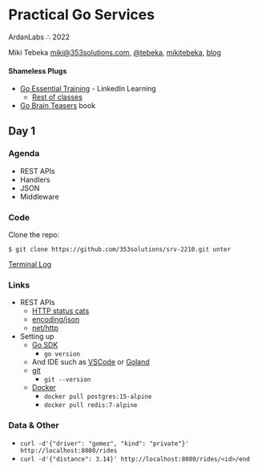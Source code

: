 # Practical Go Services
ArdanLabs ∴  2022 <br />

Miki Tebeka
<i class="far fa-envelope"></i> [miki@353solutions.com](mailto:miki@353solutions.com), <i class="fab fa-twitter"></i> [@tebeka](https://twitter.com/tebeka), <i class="fab fa-linkedin-in"></i> [mikitebeka](https://www.linkedin.com/in/mikitebeka/), <i class="fab fa-blogger-b"></i> [blog](https://www.ardanlabs.com/blog/)

#### Shameless Plugs

- [Go Essential Training](https://www.linkedin.com/learning/go-essential-training/) - LinkedIn Learning
    - [Rest of classes](https://www.linkedin.com/learning/instructors/miki-tebeka)
- [Go Brain Teasers](https://pragprog.com/titles/d-gobrain/go-brain-teasers/) book



## Day 1

### Agenda

- REST APIs
- Handlers
- JSON
- Middleware 

### Code

Clone the repo:

```
$ git clone https://github.com/353solutions/srv-2210.git unter
```

[Terminal Log](_class/day-1.log)

### Links

- REST APIs
    - [HTTP status cats](https://http.cat/)
    - [encoding/json](https://pkg.go.dev/encoding/json)
    - [net/http](https://pkg.go.dev/net/http)
- Setting up
    - [Go SDK](https://go.dev/dl/)
        - `go version`
    - And IDE such as [VSCode](https://code.visualstudio.com/) or [Goland](https://www.jetbrains.com/go/)
    - [git](https://git-scm.com/)
        - `git --version`
    - [Docker](https://www.docker.com/)
        - `docker pull postgres:15-alpine`
        - `docker pull redis:7-alpine`


### Data & Other

- `curl -d'{"driver": "gomez", "kind": "private"}' http://localhost:8080/rides`
- `curl -d'{"distance": 3.14}' http://localhost:8080/rides/<id>/end`
